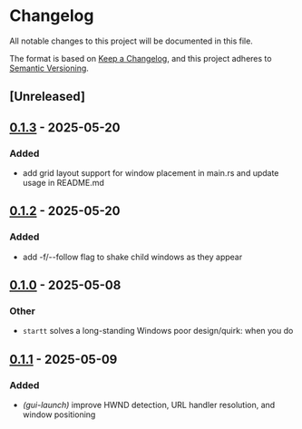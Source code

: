 # Changelog

All notable changes to this project will be documented in this file.

The format is based on [Keep a Changelog](https://keepachangelog.com/en/1.0.0/),
and this project adheres to [Semantic Versioning](https://semver.org/spec/v2.0.0.html).

## [Unreleased]

## [0.1.3](https://github.com/davehorner/startt/compare/v0.1.2...v0.1.3) - 2025-05-20

### Added

- add grid layout support for window placement in main.rs and update usage in README.md

## [0.1.2](https://github.com/davehorner/startt/compare/v0.1.1...v0.1.2) - 2025-05-20

### Added

- add -f/--follow flag to shake child windows as they appear

## [0.1.0](https://github.com/davehorner/startt/releases/tag/v0.1.0) - 2025-05-08

### Other

- `startt` solves a long-standing Windows poor design/quirk: when you do
## [0.1.1](https://github.com/davehorner/startt/compare/v0.1.0...v0.1.1) - 2025-05-09

### Added

- *(gui-launch)* improve HWND detection, URL handler resolution, and window positioning
